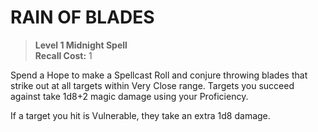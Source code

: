 ﻿---
tags:
  - Ability
  - CharacterOption
name: 'RAIN OF BLADES'
level: 1
domain: 'Midnight'
type: 'Spell'
recall: '1'
description: 'Spend a Hope to make a Spellcast Roll and conjure throwing blades that strike out at all targets within Very Close range. Targets you succeed against take 1d8+2 magic damage using your Proficiency.

If a target you hit is Vulnerable, they take an extra 1d8 damage.'
---
# RAIN OF BLADES

> **Level 1 Midnight Spell**  
> **Recall Cost:** 1

Spend a Hope to make a Spellcast Roll and conjure throwing blades that strike out at all targets within Very Close range. Targets you succeed against take 1d8+2 magic damage using your Proficiency.

If a target you hit is Vulnerable, they take an extra 1d8 damage.
